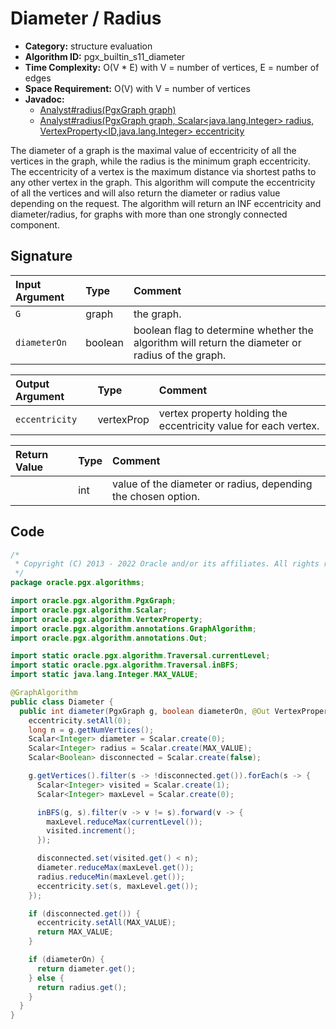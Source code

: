 # Diameter / Radius

- **Category:** structure evaluation
- **Algorithm ID:** pgx_builtin_s11_diameter
- **Time Complexity:** O(V * E) with V = number of vertices, E = number of edges
- **Space Requirement:** O(V) with V = number of vertices
- **Javadoc:** 
  - [Analyst#radius(PgxGraph graph)](https://docs.oracle.com/en/database/oracle/property-graph/22.3/spgjv/oracle/pgx/api/Analyst.html#radius-oracle.pgx.api.PgxGraph-)
  - [Analyst#radius(PgxGraph graph, Scalar<java.lang.Integer> radius, VertexProperty<ID,java.lang.Integer> eccentricity](https://docs.oracle.com/en/database/oracle/property-graph/22.3/spgjv/oracle/pgx/api/Analyst.html#radius-oracle.pgx.api.PgxGraph-oracle.pgx.api.Scalar-oracle.pgx.api.VertexProperty-)

The diameter of a graph is the maximal value of eccentricity of all the vertices in the graph, while the radius is the minimum graph eccentricity. The eccentricity of a vertex is the maximum distance via shortest paths to any other vertex in the graph. This algorithm will compute the eccentricity of all the vertices and will also return the diameter or radius value depending on the request. The algorithm will return an INF eccentricity and diameter/radius, for graphs with more than one strongly connected component.


## Signature

| Input Argument | Type | Comment |
| :--- | :--- | :--- |
| `G` | graph | the graph. |
| `diameterOn` | boolean | boolean flag to determine whether the algorithm will return the diameter or radius of the graph. |

| Output Argument | Type | Comment |
| :--- | :--- | :--- |
| `eccentricity` | vertexProp<int> | vertex property holding the eccentricity value for each vertex. |

| Return Value | Type | Comment |
| :--- | :--- | :--- |
| | int | value of the diameter or radius, depending the chosen option. |

## Code

```java
/*
 * Copyright (C) 2013 - 2022 Oracle and/or its affiliates. All rights reserved.
 */
package oracle.pgx.algorithms;

import oracle.pgx.algorithm.PgxGraph;
import oracle.pgx.algorithm.Scalar;
import oracle.pgx.algorithm.VertexProperty;
import oracle.pgx.algorithm.annotations.GraphAlgorithm;
import oracle.pgx.algorithm.annotations.Out;

import static oracle.pgx.algorithm.Traversal.currentLevel;
import static oracle.pgx.algorithm.Traversal.inBFS;
import static java.lang.Integer.MAX_VALUE;

@GraphAlgorithm
public class Diameter {
  public int diameter(PgxGraph g, boolean diameterOn, @Out VertexProperty<Integer> eccentricity) {
    eccentricity.setAll(0);
    long n = g.getNumVertices();
    Scalar<Integer> diameter = Scalar.create(0);
    Scalar<Integer> radius = Scalar.create(MAX_VALUE);
    Scalar<Boolean> disconnected = Scalar.create(false);

    g.getVertices().filter(s -> !disconnected.get()).forEach(s -> {
      Scalar<Integer> visited = Scalar.create(1);
      Scalar<Integer> maxLevel = Scalar.create(0);

      inBFS(g, s).filter(v -> v != s).forward(v -> {
        maxLevel.reduceMax(currentLevel());
        visited.increment();
      });

      disconnected.set(visited.get() < n);
      diameter.reduceMax(maxLevel.get());
      radius.reduceMin(maxLevel.get());
      eccentricity.set(s, maxLevel.get());
    });

    if (disconnected.get()) {
      eccentricity.setAll(MAX_VALUE);
      return MAX_VALUE;
    }

    if (diameterOn) {
      return diameter.get();
    } else {
      return radius.get();
    }
  }
}
```
